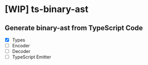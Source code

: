 # [WIP] ts-binary-ast

## Generate binary-ast from TypeScript Code

- [x] Types
- [ ] Encoder
- [ ] Decoder
- [ ] TypeScript Emitter
